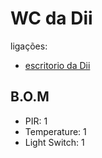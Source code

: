 # WC da Dii

ligações:
- [escritorio da Dii](./escritorio_dii.md)

## B.O.M

- PIR: 1
- Temperature: 1
- Light Switch: 1

